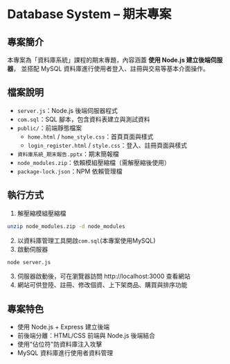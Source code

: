 # Database System – 期末專案

## 專案簡介
本專案為「資料庫系統」課程的期末專題，內容涵蓋 **使用 Node.js 建立後端伺服器**，
並搭配 MySQL 資料庫進行使用者登入、註冊與交易等基本介面操作。

## 檔案說明
- `server.js`：Node.js 後端伺服器程式  
- `com.sql`：SQL 腳本，包含資料表建立與測試資料  
- `public/`：前端靜態檔案
  - `home.html` / `home_style.css`：首頁頁面與樣式
  - `login_register.html` / `style.css`：登入、註冊頁面與樣式
- `資料庫系統_期末報告.pptx`：期末簡報檔  
- `node_modules.zip`：依賴模組壓縮檔（需解壓縮後使用）  
- `package-lock.json`：NPM 依賴管理檔  

## 執行方式
1. 解壓縮模組壓縮檔
```bash
unzip node_modules.zip -d node_modules
```
2. 以資料庫管理工具開啟`com.sql`(本專案使用MySQL)
3. 啟動伺服器
```bash
node server.js
```
3. 伺服器啟動後，可在瀏覽器訪問 http://localhost:3000 查看網站  
4. 網站可供登陸、註冊、修改個資、上下架商品、購買與排序功能

## 專案特色
- 使用 Node.js + Express 建立後端
- 前後端分離：HTML/CSS 前端與 Node.js 後端結合
- 使用"佔位符"防資料庫注入攻擊
- MySQL 資料庫進行使用者資料管理